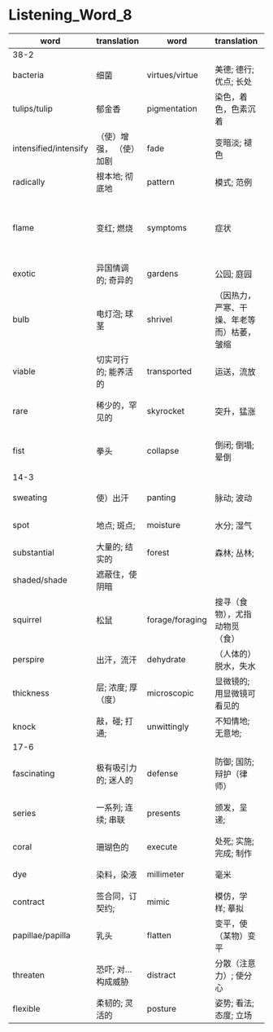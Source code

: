 # Listening_Word_8

| word                  | translation             | word            | translation                                | word           | translation                      | word       | translation                              |
| --------------------- | ----------------------- | --------------- | ------------------------------------------ | -------------- | -------------------------------- | ---------- | ---------------------------------------- |
| 38-2                  |
| bacteria              | 细菌                    | virtues/virtue  | 美德; 德行; 优点; 长处                     | viruses/virus  | 病毒; 病毒性疾病                 | infect     | 传染; 使感染                             |
| tulips/tulip          | 郁金香                  | pigmentation    | 染色，着色，色素沉着                       | affect         | 影响; 使感动，（疾病）感染; 假装 | petal      | 花瓣                                     |
| intensified/intensify | （使）增强， （使）加剧 | fade            | 变暗淡; 褪色                               | detrimental    | 有害的，不利的                   | reduced    | 减少的，简化的                           |
| radically             | 根本地; 彻底地          | pattern         | 模式; 范例                                 | stripes        | （与底色不同的）条纹             | streaks    | 使布满条纹                               |
| flame                 | 变红; 燃烧              | symptoms        | 症状                                       | merchants      | 商人，（某活动的）爱好者         | showcase   | 展示（优点）（商店或博物馆等的）玻璃柜台 |
| exotic                | 异国情调的; 奇异的      | gardens         | 公园; 庭园                                 | wealth         | 财富，财产; 大量                 | headgear   | 头饰，帽子                               |
| bulb                  | 电灯泡; 球茎            | shrivel         | （因热力，严寒、干燥、年老等而）枯萎，皱缩 | seeds          | 种子; 子孙; 起源;                | bloom      | 开花; 变得健康/快活/自信                 |
| viable                | 切实可行的; 能养活的    | transported     | 运送，流放                                 | spread         | 散布; 广泛; 酱; 范围             | cultivated | 促进增长; 教养，改善                     |
| rare                  | 稀少的，罕见的          | skyrocket       | 突升，猛涨                                 | breed          | (动物)品种; 种类                 | speculator | 投机倒把者，投机商人                     |
| fist                  | 拳头                    | collapse        | 倒闭; 倒塌; 晕倒                           | fell/fall      | 落下，跌倒                       | fortunes   | （某人的）命运;富有; 幸运                |
| 14-3                  |
| sweating              | 使）出汗                | panting         | 脉动; 波动                                 | ducking        | 钻入水中，闪避                   | burrow     | 翻寻                                     |
| spot                  | 地点; 斑点;             | moisture        | 水分; 湿气                                 | square         | 正方形; 广场;                    | elevation  | 提拔，提升; 海拔                         |
| substantial           | 大量的; 结实的          | forest          | 森林; 丛林;                                | sink           | 下沉; 坐下;                      |
| shaded/shade          | 遮蔽住，使阴暗          |
| squirrel              | 松鼠                    | forage/foraging | 搜寻（食物），尤指动物觅（食）             | trips          | 旅游                             | internally | 内地; 内心地                             |
| perspire              | 出汗，流汗              | dehydrate       | （人体的）脱水，失水                       | balancing      | 使）平衡                         | precise    | 清晰的; 精确的;                          |
| thickness             | 层; 浓度; 厚（度）      | microscopic     | 显微镜的; 用显微镜可看见的                 | decompose      | 分解; （使）腐烂                 | disturb    | 打扰，打断;                              |
| knock                 | 敲，碰; 打通;           | unwittingly     | 不知情地; 无意地;                          |
| 17-6                  |
| fascinating           | 极有吸引力的; 迷人的    | defense         | 防御; 国防; 辩护（律师）                   | mechanism      | 机制，机能，机理;                | mythology  | 神话学; 神话                             |
| series                | 一系列; 连续; 串联      | presents        | 颁发，呈递;                                | speckled       | （皮肤、羽毛、蛋壳等上的）斑点   | blend      | 融合; 混合                               |
| coral                 | 珊瑚色的                | execute         | 处死; 实施; 完成; 制作                     | chromatography | 套色版; 层析法                   | sacs       | 动植物组织中的）液囊                     |
| dye                   | 染料，染液              | millimeter      | 毫米                                       | muscle         | 肌肉; 力量; 权威，权力           | shrinks    | 收缩; 畏缩                               |
| contract              | 签合同，订契约;         | mimic           | 模仿，学样; 摹拟                           | supplement     | 增补，补充; 补充物               | resemble   | 像; 类似                                 |
| papillae/papilla      | 乳头                    | flatten         | 变平，使（某物）变平                       | acquire        | 获得，得到;                      | squirting  | 喷射，喷湿; 注射                         |
| threaten              | 恐吓; 对…构成威胁       | distract        | 分散（注意力）; 使分心                     | apparent       | 明显的，显而易见的               | muscular   | 肌肉的; 壮健的                           |
| flexible              | 柔韧的; 灵活的          | posture         | 姿势; 看法; 态度; 立场                     | nestle         | 安居，舒适地居住                 |